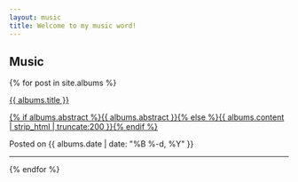 ```yaml
---
layout: music
title: Welcome to my music word!
---
```

## Music

  {% for post in site.albums %}
  
<div>
  <a href="{{ albums.url }}">
    <div>
    <p id="post_title">{{ albums.title }}</p>
    <p id="post_preview">{% if albums.abstract %}{{ albums.abstract }}{% else %}{{ albums.content | strip_html | truncate:200 }}{% endif %}</p>
    </div>
  </a>
  <p id="post_msg">Posted on {{ albums.date | date: "%B %-d, %Y" }}</p>
</div>
<hr />
  {% endfor %}